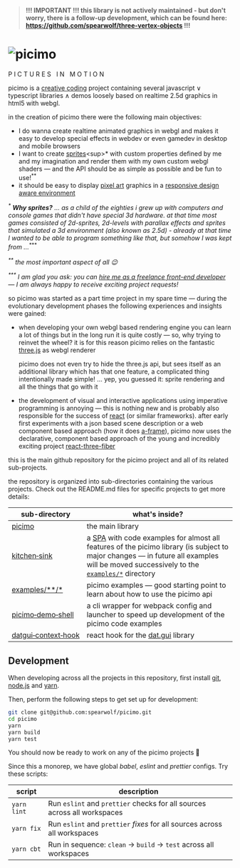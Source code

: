 > **!!! IMPORTANT !!! this library is not actively maintained - but don't worry, there is a follow-up development, which can be found here: https://github.com/spearwolf/three-vertex-objects !!!**

# ![picimo](./picimo.png)

P I C T U R E S &nbsp; I N &nbsp; M O T I O N

picimo is a [creative coding](https://en.wikipedia.org/wiki/Creative_coding) project containing several javascript &or; typescript libraries &and; demos loosely based on realtime 2.5d graphics in html5 with webgl.

in the creation of picimo there were the following main objectives:

- I do wanna create realtime animated graphics in webgl and makes it easy to develop special effects in webdev or even gamedev in desktop and mobile browsers
- I want to create [sprites](https://en.wikipedia.org/wiki/Sprite_(computer_graphics))<sup>*</sup> with custom properties defined by me and my imagination and render them with my own custom webgl shaders &mdash; and the API should be as simple as possible and be fun to use!<sup>**</sup>
- it should be easy to display [pixel art](https://en.wikipedia.org/wiki/Pixel_art) graphics in a [responsive design aware environment](https://en.wikipedia.org/wiki/Responsive_web_design)

_<sup>*</sup> **Why sprites?** &hellip; as a child of the eighties i grew up with computers and console games that didn't have special 3d hardware. at that time most games consisted of 2d-sprites, 2d-levels with parallax effects and sprites that simulated a 3d environment (also known as 2.5d) - already at that time I wanted to be able to program something like that, but somehow I was kept from &hellip;_<sup>***</sup>

_<sup>**</sup> the most important aspect of all :wink:_

_<sup>***</sup> I am glad you ask: you can [hire me as a freelance front-end developer](https://www.spearwolf.de) &mdash; I am always happy to receive exciting project requests!_

so picimo was started as a part time project in my spare time &mdash; during the evolutionary development phases the following experiences and insights were gained:

- when developing your own webgl based rendering engine you can learn a lot of things but in the long run it is quite costly &mdash; so, why trying to reinvet the wheel? it is for this reason picimo relies on the fantastic [three.js](https://threejs.org/) as webgl renderer
  
  picimo does not even try to hide the three.js api, but sees itself as an additional library which has that one feature, a complicated thing intentionally made simple! &hellip; yep, you guessed it: sprite rendering and all the things that go with it
  
- the development of visual and interactive applications using imperative programming is annoying &mdash; this is nothing new and is probably also responsible for the success of [react](https://reactjs.org/) (or similar frameworks). after early first experiments with a json based scene description or a web component based approach (how it does [a-frame](https://aframe.io/)), picimo now uses the declarative, component based approach of the young and incredibly exciting project [react-three-fiber](https://github.com/react-spring/react-three-fiber)

this is the main github repository for the picimo project and all of its related sub-projects.

the repository is organized into sub-directories containing the various projects. Check out the README.md files for specific projects to get more details:

| sub-directory | what's inside? |
|---------------|----------------|
| [picimo](packages/picimo/) | the main library |
| [kitchen&#8209;sink](packages/kitchen-sink/) | a [SPA](https://en.wikipedia.org/wiki/Single-page_application) with code examples for almost all features of the picimo library (is subject to major changes &mdash; in future all examples will be moved successively to the [`examples/*`](examples/) directory |
| [examples/**/*](examples/) | picimo examples &mdash; good starting point to learn about how to use the picimo api |
| [picimo&#8209;demo&#8209;shell](packages/picimo-demo-shell/) | a cli wrapper for webpack config and launcher to speed up development of the picimo code examples |
| [datgui&#8209;context&#8209;hook](packages/datgui-context-hook/) | react hook for the [dat.gui](https://github.com/dataarts/dat.gui) library |

## Development

When developing across all the projects in this repository, first install [git](https://git-scm.com/), [node.js](https://nodejs.org/) and [yarn](https://classic.yarnpkg.com/lang/en/).

Then, perform the following steps to get set up for development:

```sh
git clone git@github.com:spearwolf/picimo.git
cd picimo
yarn
yarn build
yarn test
```

You should now be ready to work on any of the picimo projects :rocket:

Since this a monorep, we have global *babel*, *eslint* and *prettier* configs. Try these scripts:

| script | description |
|--------|-------------|
| `yarn lint` | Run `eslint` and `prettier` checks for all sources across all workspaces |
| `yarn fix` | Run `eslint` and `prettier` *fixes* for all sources across all workspaces |
| `yarn cbt` | Run in sequence: `clean` &rarr; `build` &rarr; `test` across all workspaces |
